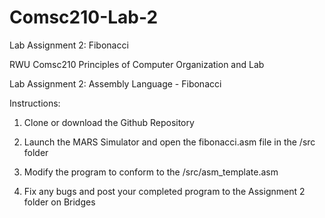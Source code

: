 # Comsc210-Lab-2
Lab Assignment 2: Fibonacci

RWU Comsc210 Principles of Computer Organization and Lab

Lab Assignment 2:  Assembly Language - Fibonacci

Instructions:

1. Clone or download the Github Repository

2. Launch the MARS Simulator and open the fibonacci.asm file in the /src folder

3. Modify the program to conform to the /src/asm_template.asm 

4. Fix any bugs and post your completed program to the Assignment 2 folder on Bridges

